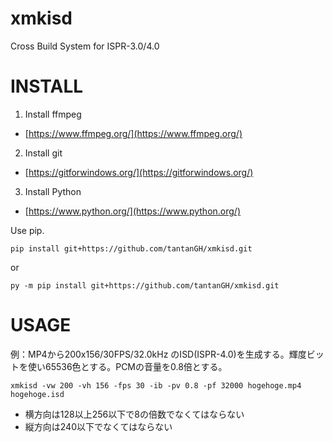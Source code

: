 # xmkisd

Cross Build System for ISPR-3.0/4.0

# INSTALL

1. Install ffmpeg

* [https://www.ffmpeg.org/](https://www.ffmpeg.org/)

2. Install git

* [https://gitforwindows.org/](https://gitforwindows.org/)

3. Install Python

* [https://www.python.org/](https://www.python.org/)

Use pip.

    pip install git+https://github.com/tantanGH/xmkisd.git

or

    py -m pip install git+https://github.com/tantanGH/xmkisd.git

# USAGE

例：MP4から200x156/30FPS/32.0kHz のISD(ISPR-4.0)を生成する。輝度ビットを使い65536色とする。PCMの音量を0.8倍とする。

    xmkisd -vw 200 -vh 156 -fps 30 -ib -pv 0.8 -pf 32000 hogehoge.mp4 hogehoge.isd

* 横方向は128以上256以下で8の倍数でなくてはならない
* 縦方向は240以下でなくてはならない